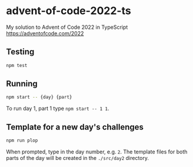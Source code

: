 # advent-of-code-2022-ts

My solution to Advent of Code 2022 in TypeScript https://adventofcode.com/2022

## Testing

```bash
npm test
```

## Running

```bash
npm start -- {day} {part}
```

To run day 1, part 1 type `npm start -- 1 1`.

## Template for a new day's challenges

```bash
npm run plop
```

When prompted, type in the day number, e.g. `2`. The template files for both
parts of the day will be created in the `./src/day2` directory.
